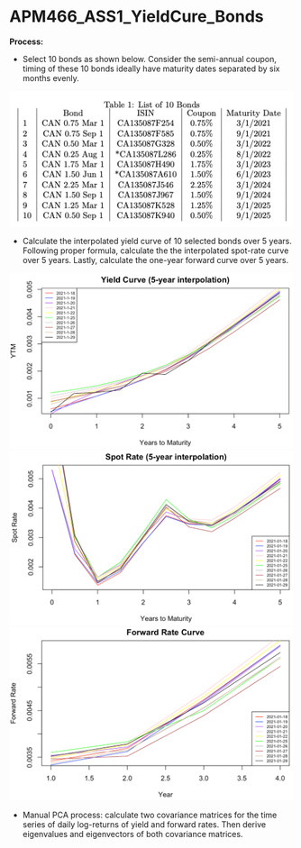 # APM466_ASS1_YieldCure_Bonds

**Process:**
- Select 10 bonds as shown below. Consider the semi-annual coupon, timing of these 10 bonds ideally have maturity dates separated by six months evenly.

![alter text](https://github.com/elenayinyin/APM466_ASS1_YieldCure_Bonds/blob/main/10bonds.png)

- Calculate the interpolated yield curve of 10 selected bonds over 5 years. Following proper formula, calculate the the interpolated spot-rate curve over 5 years. Lastly, calculate the one-year forward curve over 5 years.

![alter text](https://github.com/elenayinyin/APM466_ASS1_YieldCure_Bonds/blob/main/yieldcurve2.png)
![alter text](https://github.com/elenayinyin/APM466_ASS1_YieldCure_Bonds/blob/main/spotrate.png)
![alter text](https://github.com/elenayinyin/APM466_ASS1_YieldCure_Bonds/blob/main/forward.png)

- Manual PCA process: calculate two covariance matrices for the time series of daily log-returns of yield and forward rates. Then derive eigenvalues and eigenvectors of both covariance matrices.

